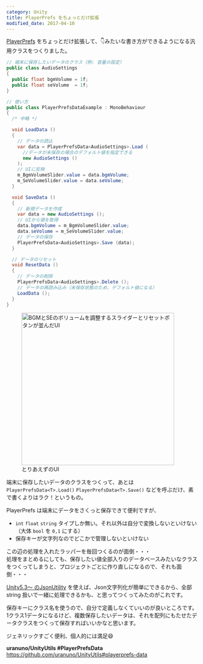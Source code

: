 ```yaml
---
category: Unity
title: PlayerPrefs をちょっとだけ拡張
modified_date: 2017-04-10
---
```


[PlayerPrefs][PlayerPrefsRef] をちょっとだけ拡張して、👇みたいな書き方ができるようになる汎用クラスをつくりました。

[PlayerPrefsRef]: https://docs.unity3d.com/ScriptReference/PlayerPrefs.html

```csharp
// 端末に保存したいデータのクラス（例: 音量の設定）
public class AudioSettings
{
  public float bgmVolume = 1f;
  public float seVolume  = 1f;
}
```

```csharp
// 使い方
public class PlayerPrefsDataExample : MonoBehaviour
{
  /* 中略 */

  void LoadData ()
  {
    // データの読込
    var data = PlayerPrefsData<AudioSettings>.Load (
      //データが未保存の場合のデフォルト値を指定できる
      new AudioSettings ()
    );
    // UIに反映
    m_BgmVolumeSlider.value = data.bgmVolume;
    m_SeVolumeSlider.value = data.seVolume;
  }

  void SaveData ()
  {
    // 新規データを作成
    var data = new AudioSettings ();
    // UIから値を取得
    data.bgmVolume = m_BgmVolumeSlider.value;
    data.seVolume = m_SeVolumeSlider.value;
    // データの保存
    PlayerPrefsData<AudioSettings>.Save (data);
  }

  // データのリセット
  void ResetData ()
  {
    // データの削除
    PlayerPrefsData<AudioSettings>.Delete ();
    // データの再読み込み（未保存状態のため、デフォルト値になる）
    LoadData ();
  }
}
```

<figure>
  <img src="https://uranuno.github.io/UnityUtils/playerprefsdata.png" alt="BGMとSEのボリュームを調整するスライダーとリセットボタンが並んだUI" width="400" />
  <figcaption>とりあえずのUI</figcaption>
</figure>

端末に保存したいデータのクラスをつくって、あとは `PlayerPrefsData<T>.Load()` `PlayerPrefsData<T>.Save()` などを呼ぶだけ、素で書くよりはラク！というもの。

<!-- more -->

PlayerPrefs は端末にデータをさくっと保存できて便利ですが、

- `int` `float` `string` タイプしか無い。それ以外は自分で変換しないといけない（大体 `bool` を `0,1` にする）
- 保存キーが文字列なのでどこかで管理しないといけない

この辺の処理を入れたラッパーを毎回つくるのが面倒・・・  
処理をまとめるにしても、保存したい値全部入りのデータベースみたいなクラスをつくってしまうと、プロジェクトごとに作り直しになるので、それも面倒・・・

[Unity5.3〜 のJsonUtility][JsonUtilityRef] を使えば、Json文字列化が簡単にできるから、全部string 扱いで一緒に処理できるかも、と思ってつくってみたのがこれです。

[JsonUtilityRef]: https://docs.unity3d.com/ScriptReference/JsonUtility.html

保存キーにクラス名を使うので、自分で定義しなくていいのが良いところです。  
1クラス1データになるけど、複数保存したいデータは、それを配列にもたせたデータクラスをつくって保存すればいいかなと思います。

ジェネリックすごく便利、個人的には満足😄

**uranuno/UnityUtils #PlayerPrefsData**  
<https://github.com/uranuno/UnityUtils#playerprefs-data>
